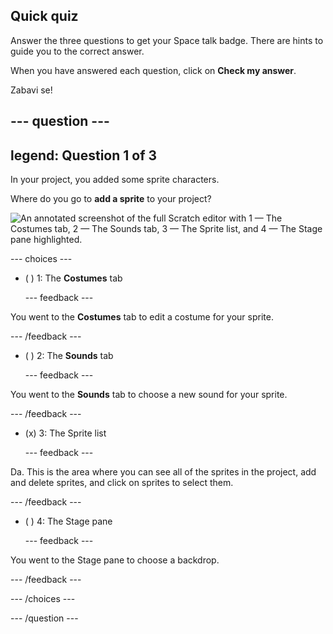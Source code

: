 ## Quick quiz

Answer the three questions to get your Space talk badge. There are hints to guide you to the correct answer.

When you have answered each question, click on **Check my answer**.

Zabavi se!

--- question ---
---
legend: Question 1 of 3
---

In your project, you added some sprite characters.

Where do you go to **add a sprite** to your project?

![An annotated screenshot of the full Scratch editor with 1 — The Costumes tab, 2 — The Sounds tab, 3 — The Sprite list, and 4 — The Stage pane highlighted.](images/question1.png)

--- choices ---

- ( ) 1: The **Costumes** tab

  --- feedback ---

You went to the **Costumes** tab to edit a costume for your sprite.

  --- /feedback ---

- ( ) 2: The **Sounds** tab

  --- feedback ---

You went to the **Sounds** tab to choose a new sound for your sprite.

  --- /feedback ---

- (x) 3: The Sprite list

  --- feedback ---

Da. This is the area where you can see all of the sprites in the project, add and delete sprites, and click on sprites to select them.

  --- /feedback ---

- ( ) 4: The Stage pane

  --- feedback ---

You went to the Stage pane to choose a backdrop.

  --- /feedback ---

--- /choices ---

--- /question ---
